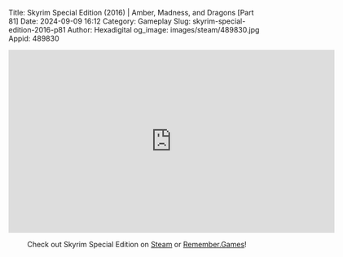 Title: Skyrim Special Edition (2016) | Amber, Madness, and Dragons [Part 81]
Date: 2024-09-09 16:12
Category: Gameplay
Slug: skyrim-special-edition-2016-p81
Author: Hexadigital
og_image: images/steam/489830.jpg
Appid: 489830

<center><iframe src="https://www.youtube.com/embed/jhsTlLJvP10?feature=oembed" allow="accelerometer; autoplay; encrypted-media; gyroscope; picture-in-picture" width="640" height="360" frameborder="0"></iframe>

Check out Skyrim Special Edition on [Steam](https://store.steampowered.com/app/489830/?curator_clanid=34633900) or [Remember.Games](https://remember.games/game/164/the-elder-scrolls-v-skyrim-special-edition/)!</center>